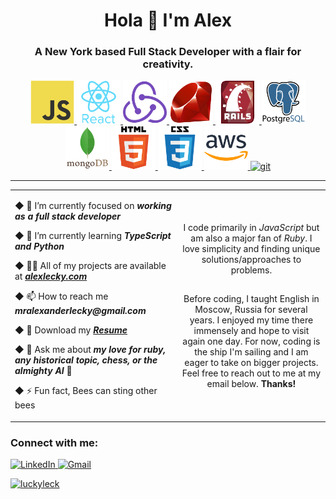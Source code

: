 <!-- suppress HtmlDeprecatedAttribute
[<img align='right' src="https://media.giphy.com/media/M9gbBd9nbDrOTu1Mqx/giphy.gif" width="220" alt="giphy">](https://t.me/voko_aleksey)



# Hola! 👋 Welcome to my code space #


## My name is Alex! 😃 
## I'm from New York City 🍎
### I code primarily in Javascript and React but am also a major fan of Ruby and Rails. I love simplicity and finding unique solutions/approaches to problems.

### Before coding, I taught English in Moscow, Russia for several years. I enjoyed my time there immensely and hope to visit again one day. For now, coding is the ship I'm sailing and I am eager to take on bigger projects.

### Feel free to reach out to me at my email below.

## Thanks!

[<img src="https://cdn.iconscout.com/icon/free/png-512/free-javascript-2752148-2284965.png?f=avif&w=256" alt="javascript" width="100">](https://developer.mozilla.org/en-US/docs/Web/JavaScript)
[<img src="https://cdn.iconscout.com/icon/free/png-512/free-react-3-1175109.png?f=avif&w=256" alt="golang" width="100">](https://legacy.reactjs.org/docs/getting-started.html)
[<img src="https://cdn-icons-png.flaticon.com/512/6132/6132219.png" alt="ruby" width="100">](https://ruby-doc.org/)
[<img src="https://cdn.iconscout.com/icon/free/png-512/free-rubyonrails-2752082-2284899.png?f=avif&w=256" alt="rails" width="100">](https://guides.rubyonrails.org/) 

[<img src="https://cdn.iconscout.com/icon/free/png-512/free-linkedin-162-498418.png?f=avif&w=256" alt="linkedIn" width="65">](https://www.linkedin.com/in/alexthelecky1875273/)
[<img src="https://seeklogo.com/images/G/gmail-new-2020-logo-32DBE11BB4-seeklogo.com.png" alt="Gmail" width="65">](mailto:mralexanderlecky@gmail.com)

--- -->

<!-- <img alt='Banner' src='./ShipBanner.gif' width='2000' height='350'/> -->

<h1 align="center">Hola 👋 I'm Alex</h1>
<h3 align="center">A New York based Full Stack Developer with a flair for creativity.</h3>
<p align="center">
  <a href="https://developer.mozilla.org/en-US/docs/Web/JavaScript" target="_blank" rel="noreferrer">
    <img src="https://raw.githubusercontent.com/devicons/devicon/master/icons/javascript/javascript-original.svg" alt="javascript" width="70" height="70"/>
  </a>
  <a href="https://reactjs.org/" target="_blank" rel="noreferrer">
    <img src="https://raw.githubusercontent.com/devicons/devicon/master/icons/react/react-original-wordmark.svg" alt="react" width="70" height="70"/>
  </a>
  <a href="https://redux.js.org" target="_blank" rel="noreferrer">
    <img src="https://raw.githubusercontent.com/devicons/devicon/master/icons/redux/redux-original.svg" alt="redux" width="70" height="70"/>
  </a>
  <a href="https://www.ruby-lang.org/en/" target="_blank" rel="noreferrer">
    <img src="https://raw.githubusercontent.com/devicons/devicon/master/icons/ruby/ruby-original.svg" alt="ruby" width="70" height="70"/>
  </a>
  <a href="https://rubyonrails.org" target="_blank" rel="noreferrer">
    <img src="https://raw.githubusercontent.com/devicons/devicon/master/icons/rails/rails-original-wordmark.svg" alt="rails" width="70" height="70"/>
  </a>
  <a href="https://www.postgresql.org" target="_blank" rel="noreferrer">
    <img src="https://raw.githubusercontent.com/devicons/devicon/master/icons/postgresql/postgresql-original-wordmark.svg" alt="postgresql" width="70" height="70"/>
  </a>
  <a href="https://www.mongodb.com/" target="_blank" rel="noreferrer">
    <img src="https://raw.githubusercontent.com/devicons/devicon/master/icons/mongodb/mongodb-original-wordmark.svg" alt="mongodb" width="70" height="70"/>
  </a>
  <a href="https://www.w3.org/html/" target="_blank" rel="noreferrer">
    <img src="https://raw.githubusercontent.com/devicons/devicon/master/icons/html5/html5-original-wordmark.svg" alt="html5" width="70" height="70"/>
  </a>
  <a href="https://www.w3schools.com/css/" target="_blank" rel="noreferrer">
    <img src="https://raw.githubusercontent.com/devicons/devicon/master/icons/css3/css3-original-wordmark.svg" alt="css3" width="70" height="70"/>
  </a>
  <a href="https://aws.amazon.com" target="_blank" rel="noreferrer">
    <img src="https://raw.githubusercontent.com/devicons/devicon/master/icons/amazonwebservices/amazonwebservices-original-wordmark.svg" alt="aws" width="70" height="70"/>
  </a>
<!--   <a href="https://babeljs.io/" target="_blank" rel="noreferrer">
    <img src="https://www.vectorlogo.zone/logos/babeljs/babeljs-icon.svg" alt="babel" width="70" height="70"/>
  </a> -->
<!--   <a href="https://nodejs.org" target="_blank" rel="noreferrer">
    <img src="https://raw.githubusercontent.com/devicons/devicon/master/icons/nodejs/nodejs-original-wordmark.svg" alt="nodejs" width="70" height="70"/>
  </a> -->
<!--   <a href="https://canvasjs.com" target="_blank" rel="noreferrer">
    <img src="https://raw.githubusercontent.com/Hardik0307/Hardik0307/master/assets/canvasjs-charts.svg" alt="canvasjs" width="70" height="70"/>
  </a> -->
  <!-- <a href="https://expressjs.com" target="_blank" rel="noreferrer">
    <img src="https://raw.githubusercontent.com/devicons/devicon/master/icons/express/express-original-wordmark.svg" alt="express" width="40" height="70"/>
  </a> -->
  <a href="https://git-scm.com/" target="_blank" rel="noreferrer">
    <img src="https://www.vectorlogo.zone/logos/git-scm/git-scm-icon.svg" alt="git" width="40" height="40"/>
  </a>
  <!-- <a href="https://jasmine.github.io/" target="_blank" rel="noreferrer">
    <img src="https://www.vectorlogo.zone/logos/jasmine/jasmine-icon.svg" alt="jasmine" width="40" height="40"/>
  </a> -->
  <!-- <a href="https://sass-lang.com" target="_blank" rel="noreferrer">
    <img src="https://raw.githubusercontent.com/devicons/devicon/master/icons/sass/sass-original.svg" alt="sass" width="40" height="40"/>
  </a> 
  <a href="https://www.python.org" target="_blank" rel="noreferrer">
    <img src="https://raw.githubusercontent.com/devicons/devicon/master/icons/python/python-original.svg" alt="python" width="40" height="40"/>
  </a> -->
</p>

---

<table>
    <tr>
        <td width='45%'>
            <p align='left'>◆ 🔭 I’m currently focused on <strong><em>working as a full stack developer</em></strong></p>
            <p>◆ 🌱 I’m currently learning <strong><em>TypeScript and Python</strong></em></p>
<!--             <p>◆ 👯 I’m looking to collaborate on <strong><em>a Rails/React full stack project</strong></em></p> -->
            <p>◆ 👨‍💻 All of my projects are available at <strong><em><a href='https://alexlecky.com'>alexlecky.com</a></em></strong>
            </p>
            <p>◆ 📫 How to reach me <strong><em>mralexanderlecky@gmail.com</strong></em></p>
            <p>◆ 📄 Download my <strong><em><a href='./AlexanderLeckyResumeUpdated.pdf'>Resume</a></em></strong></p>
            <p>◆ 💬 Ask me about <strong><em>my love for ruby, any historical topic, chess, or the almighty AI</strong></em> 🤖</p>
            <p>◆ ⚡ Fun fact, Bees can sting other bees</p>
        </td>
        <td width="40%">
            <p align='center'>I code primarily in <em>JavaScript</em> but am also a major fan of <em>Ruby</em>. I love simplicity and finding unique solutions/approaches to problems.</p>
            <h2></h2>
            <p align='center'>Before coding, I taught English in Moscow, Russia for several years. I enjoyed my time there immensely and hope to visit again one day. For now, coding is the ship I'm sailing and I am eager to take on bigger projects. Feel free to reach out to me at my email below. <strong>Thanks!</strong></p>
        </td>
    </tr>
</table>

<h3 align="left">Connect with me:</h3>
<p align="left">
  <a href="https://www.linkedin.com/in/alexthelecky1875273/">
    <img src="https://cdn.iconscout.com/icon/free/png-512/free-linkedin-162-498418.png" alt="LinkedIn" width="65">
  </a>
  <a href="mailto:mralexanderlecky@gmail.com">
    <img src="https://seeklogo.com/images/G/gmail-new-2020-logo-32DBE11BB4-seeklogo.com.png" alt="Gmail" width="65">
  </a>
</p>

<a href="https://github.com/ryo-ma/github-profile-trophy">
    <img src="https://github-profile-trophy.vercel.app/?username=luckyleck&rank=SECRET,-C,-B,-D,-?" alt="luckyleck" />
</a>




<!-- ![GitHub stats](https://github-readme-stats.vercel.app/api?username=Aleksey-Voko&theme=gotham&show_icons=true&count_private=true&hide_title=true&hide_border=true)
![Top Langs](https://github-readme-stats.vercel.app/api/top-langs/?username=Aleksey-Voko&layout=default&theme=gotham&hide=html&hide_border=true&card_width=330)


![trophy](https://github-profile-trophy.vercel.app/?username=Aleksey-Voko&theme=onestar&no-frame=true&column=3&row=2)
![GitHub Streak](http://github-readme-streak-stats.herokuapp.com?user=Aleksey-Voko&theme=gotham&hide_border=true&date_format=M%20j%5B%2C%20Y%5D)

[![wakatime](https://wakatime.com/badge/user/8cc8aa38-4041-409b-9d27-a85e5b897ad4.svg?style=social)](https://wakatime.com/@8cc8aa38-4041-409b-9d27-a85e5b897ad4)
[<img alt="GitHub User's stars" src="https://img.shields.io/github/stars/Aleksey-Voko?affiliations=OWNER%2CCOLLABORATOR%2CORGANIZATION_MEMBER&label=Total%20user%20stars%20in%20all%20repo&logoColor=red&style=social">](https://github.com/Aleksey-Voko?tab=repositories&q=&type=&language=&sort=stargazers)
[<img alt="GitHub followers" src="https://img.shields.io/github/followers/Aleksey-Voko?&logoColor=red&style=social">](https://github.com/Aleksey-Voko?tab=followers)
[<img alt="GitHub forks" src="https://img.shields.io/github/forks/Aleksey-Voko/TranslatorSelenium?logoColor=red&style=social">](https://github.com/Aleksey-Voko/TranslatorSelenium/network/members)

------
Template
[Aleksey-Voko](https://github.com/Aleksey-Voko) -->

<!-- Last Edited on: 16/11/2021 -->
